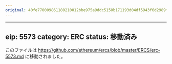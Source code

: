 ```yaml
---
original: 40fe770009861180210012bbe975a9ddc5150b171193d04df5943f6d2989fe20
---
```


---
eip: 5573
category: ERC
status: 移動済み
---

このファイルは https://github.com/ethereum/ercs/blob/master/ERCS/erc-5573.md に移動されました。